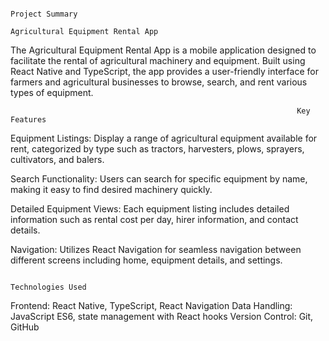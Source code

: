                                                                       Project Summary
                                                                 Agricultural Equipment Rental App
The Agricultural Equipment Rental App is a mobile application designed to facilitate the rental of agricultural machinery and equipment. Built using React Native and TypeScript, the app provides a user-friendly interface for farmers and agricultural businesses to browse, search, and rent various types of equipment.

                                                                    Key Features
Equipment Listings: Display a range of agricultural equipment available for rent, categorized by type such as tractors, harvesters, plows, sprayers, cultivators, and balers.

Search Functionality: Users can search for specific equipment by name, making it easy to find desired machinery quickly.

Detailed Equipment Views: Each equipment listing includes detailed information such as rental cost per day, hirer information, and contact details.

Navigation: Utilizes React Navigation for seamless navigation between different screens including home, equipment details, and settings.

                                                                    Technologies Used
Frontend: React Native, TypeScript, React Navigation
Data Handling: JavaScript ES6, state management with React hooks
Version Control: Git, GitHub
